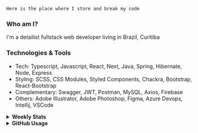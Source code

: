 ```
Here is the place where I store and break my code
```
### Who am I?
I'm a detailist fullstack web developer living in Brazil, Curitiba

### Technologies & Tools
- Tech: Typescript, Javascript, React, Next, Java, Spring, Hibernate, Node, Express
- Styling: SCSS, CSS Modules, Styled Components, Chackra, Bootstrap, React-Bootstrap
- Complementary: Swagger, JWT, Postman, MySQL, Axios, Firebase
- Others: Adobe Illustrator, Adobe Photoshop, Figma, Azure Devops, Intellij, VSCode

<details>
  <summary><b> Weekly Stats</b></summary>
<!--START_SECTION:waka-->

```txt
TypeScript       33 hrs 2 mins   ███████████████████▒░░░░░   77.77 %
JavaScript       3 hrs 20 mins   ██░░░░░░░░░░░░░░░░░░░░░░░   07.86 %
CSS              3 hrs           █▓░░░░░░░░░░░░░░░░░░░░░░░   07.09 %
Java             2 hrs 1 min     █▒░░░░░░░░░░░░░░░░░░░░░░░   04.76 %
JSON             28 mins         ▒░░░░░░░░░░░░░░░░░░░░░░░░   01.13 %
```

<!--END_SECTION:waka-->
</details>

<details>
  <summary><b> GitHub Usage</b></summary>
  
[![Top Langs](https://github-readme-stats.vercel.app/api/top-langs/?username=gxlpes&&langs_count=9&layout=compact)](https://github.com/anuraghazra/github-readme-stats)

</details>
